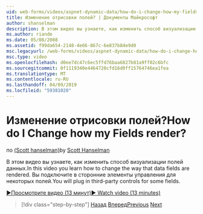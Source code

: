 ```yaml
---
uid: web-forms/videos/aspnet-dynamic-data/how-do-i-change-how-my-fields-render
title: Изменение отрисовки полей? | Документы Майкрософт
author: shanselman
description: В этом видео вы узнаете, как изменить способ визуализации полей данных. Вы подключите в сторонние элементы управления для некоторых полей.
ms.author: riande
ms.date: 05/08/2008
ms.assetid: f99da654-2148-4e66-867c-6e837b84e9d0
msc.legacyurl: /web-forms/videos/aspnet-dynamic-data/how-do-i-change-how-my-fields-render
msc.type: video
ms.openlocfilehash: d0ee7dc47c6ec5ffd76baa6827b81a9ff02c6bfc
ms.sourcegitcommit: 0f1119340e4464720cfd16d0ff15764746ea1fea
ms.translationtype: MT
ms.contentlocale: ru-RU
ms.lasthandoff: 04/09/2019
ms.locfileid: "59381020"
---
```

# <a name="how-do-i-change-how-my-fields-render"></a><span data-ttu-id="ee826-105">Изменение отрисовки полей?</span><span class="sxs-lookup"><span data-stu-id="ee826-105">How do I Change how my Fields render?</span></span>

<span data-ttu-id="ee826-106">по [(Scott hanselman)](https://github.com/shanselman)</span><span class="sxs-lookup"><span data-stu-id="ee826-106">by [Scott Hanselman](https://github.com/shanselman)</span></span>

<span data-ttu-id="ee826-107">В этом видео вы узнаете, как изменить способ визуализации полей данных.</span><span class="sxs-lookup"><span data-stu-id="ee826-107">In this video you learn how to change the way that data fields are rendered.</span></span> <span data-ttu-id="ee826-108">Вы подключите в сторонние элементы управления для некоторых полей.</span><span class="sxs-lookup"><span data-stu-id="ee826-108">You will plug in third-party controls for some fields.</span></span>

[<span data-ttu-id="ee826-109">&#9654;Просмотрите видео (13 минут)</span><span class="sxs-lookup"><span data-stu-id="ee826-109">&#9654; Watch video (13 minutes)</span></span>](https://channel9.msdn.com/Blogs/ASP-NET-Site-Videos/how-do-i-change-how-my-fields-render)

> [!div class="step-by-step"]
> <span data-ttu-id="ee826-110">[Назад](how-do-i-enable-inline-gridview-editing.md)
> [Вперед](how-do-i-handle-business-logic-exceptions.md)</span><span class="sxs-lookup"><span data-stu-id="ee826-110">[Previous](how-do-i-enable-inline-gridview-editing.md)
[Next](how-do-i-handle-business-logic-exceptions.md)</span></span>
